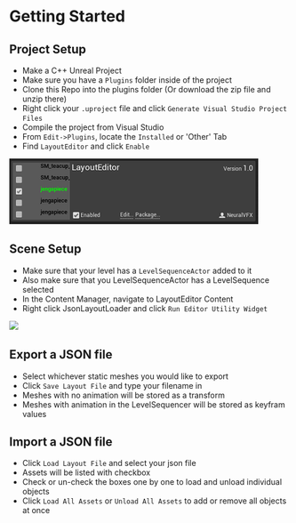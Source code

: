 
# Getting Started
## Project Setup

- Make a C++ Unreal Project 
- Make sure you have a `Plugins` folder inside of the project
- Clone this Repo into the plugins folder (Or download the zip file and unzip there)
- Right click your `.uproject` file and click `Generate Visual Studio Project Files`
- Compile the project from Visual Studio
- From `Edit->Plugins`, locate the `Installed` or 'Other' Tab
- Find  `LayoutEditor` and click `Enable`

![](Images/plugin.png)
## Scene Setup

- Make sure that your level has a `LevelSequenceActor` added to it
- Also make sure that you LevelSequenceActor has a LevelSequence selected
- In the Content Manager, navigate to LayoutEditor Content
- Right click JsonLayoutLoader and click `Run Editor Utility Widget`

![](Images/attributes_a.jpg)

## Export a JSON file

- Select whichever static meshes you would like to export
- Click `Save Layout File` and type your filename in
- Meshes with no animation will be stored as a transform
- Meshes with animation in the LevelSequencer will be stored as keyfram values

## Import a JSON file

- Click `Load Layout File` and select your json file
- Assets will be listed with checkbox
- Check or un-check the boxes one by one to load and unload individual objects
- Click `Load All Assets` or `Unload All Assets` to add or remove all objects at once

